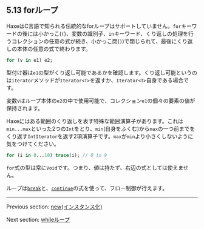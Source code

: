 ## 5.13 forループ

HaxeはC言語で知られる伝統的なforループはサポートしていません。`for`キーワードの後には小かっこ(`(`)、変数の識別子、`in`キーワード、くり返しの処理を行うコレクションの任意の式が続き、小かっこ閉(`)`)で閉じられて、最後にくり返しの本体の任意の式で終わります。

```haxe
for (v in e1) e2;
```

型付け器は`e1`の型がくり返し可能であるかを確認します。くり返し可能というのは`iterator`メソッドが`Iterator<T>`を返すか、`Iterator<T>`自身である場合です。

変数vはループ本体の`e2`の中で使用可能で、コレクション`e1`の個々の要素の値が保持されます。

Haxeにはある範囲のくり返しを表す特殊な範囲演算子があります。これは`min...max`といった2つの`Int`をとり、`min`(自身をふくむ)から`max`の一つ前までをくり返す`IntIterator`を返す2項演算子です。`max`が`min`より小さくしないように気をつけてください。

```haxe
for (i in 0...10) trace(i); // 0 to 9
```

`for`式の型は常に`Void`です。つまり、値は持たず、右辺の式としては使えません。

ループは[`break`](expression-break.md)と、[`continue`](expression-continue.md)の式を使って、フロー制御が行えます。

---

Previous section: [new(インスタンス化)](expression-new.md)

Next section: [whileループ](expression-while.md)